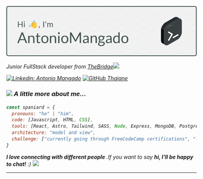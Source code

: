 ![Header](Header.png)

<p><em>Junior FullStack developer from <a href="https://www.thebridge.tech/">TheBridge</a><img src="https://media.giphy.com/media/fYSnHlufseco8Fh93Z/giphy.gif" width="30">

[![Linkedin: Antonio Mangado](https://img.shields.io/badge/-Antonio%20Mangado-blue?style=flat-square&logo=Linkedin&logoColor=white&link=https://www.linkedin.com/in/antonio-mangado/)](https://www.linkedin.com/in/antonio-mangado/)
[![GitHub Thaiane](https://img.shields.io/github/followers/AntonioMangado?label=follow&style=social)](https://github.com/AntonioMangado)


### <img src="https://media.giphy.com/media/VgCDAzcKvsR6OM0uWg/giphy.gif" width="50"> A little more about me...  

```javascript
const spaniard = {
  pronouns: "he" | "him",
  code: [Javascript, HTML, CSS],
  tools: [React, Astro, Tailwind, SASS, Node, Express, MongoDB, PostgreSQL, Cypress, Docker],
  architecture: "model and view",
  challenge: ["currently going through FreeCodeCamp certifications", "learning Python"]
}
```

<em><b>I love connecting with different people</b> .If you want to say <b>hi, I'll be happy to chat!</b> :)</em> <img src="https://media.giphy.com/media/LnQjpWaON8nhr21vNW/giphy.gif" width="60">

---
